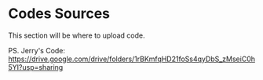 # Codes Sources

This section will be where to upload code.

PS. Jerry's Code: https://drive.google.com/drive/folders/1rBKmfqHD21foSs4qyDbS_zMseiC0h5YI?usp=sharing
